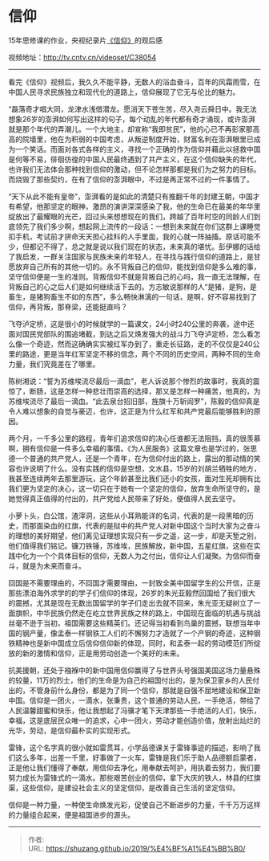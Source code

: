 # 信仰


15年思修课的作业，央视纪录片[《信仰》](https://movie.douban.com/subject/20266562/)的观后感

视频地址：<http://tv.cntv.cn/videoset/C38054>

---

看完《信仰》视频后，我久久不能平静，无数人的浴血奋斗，百年的风霜雨雪，在中国人民寻求民族独立和现代化的道路上，信仰展现了它无与伦比的魅力。

“磊落奇才唱大同，龙津水浅借潜龙。愿消天下苍生苦，尽入尧云舜日中。我无法想象26岁的澎湃如何写出这样的句子，每个动乱的年代都有奇才涌现，或许澎湃就是那个年代的弄潮儿。一个大地主，却宣称“我即贫民”，他的心已不再彭家那高高的院墙里，他在为积弱的中国考虑，从叛逆制度开始，财富名利在澎湃眼里已成为一个笑话。而面对各式各样的主义，寻找一个正确的作为信仰并藉此以拯救中国是何等不易，徘徊彷徨的中国人民最终遇到了共产主义，在这个信仰缺失的年代，也许我们无法体会那种找到信仰的激动，但不论怎样那都是我们为之努力的目标。而烧毁了那些契约，在有了信仰的澎湃眼中，不过是再正常不过的一件事情了。

“天下从此不能有皇帝”，澎湃看的是如此的清楚只有推翻千年的封建王朝，中国才有希望，他那坚定的眼神，激昂的演讲深深感染了我，他的生命已在最美的年华里绽放出了最耀眼的光芒，回过头来想想现在的我们，跨越了百年时空的同龄人们到底领先了我们多少啊，想起网上流传的一段话：一想到未来就在你们这群上课睡觉扣手机，考试前才拼命天天担心挂科的人手里面，我的心就一阵抽搐。原话可能不少，但都记不得了，总之就是说以我们现在的状态，未来真的堪忧。彭伊娜的话给了我启发，一群关注国家与民族未来的年轻人，在寻找与践行信仰的道路上，是甘愿放弃自己所有的其他一切的。永不背叛自己的信仰，能找到信仰是多么难的事，坚守信仰便是一生的准则。背叛信仰不就是背叛自己的心吗，我一直无法理解，在背叛自己的心之后人们是如何继续活下去的。方志敏说那样的人“是猪，是狗，是畜生，是猪狗畜生不如的东西”，多么畅快淋漓的一句话，是啊，好不容易找到了信仰，再背叛，那脊梁，还能挺直吗？

飞夺泸定桥，这是很小的时候就学的一篇课文，24小时240公里的奔袭，途中还面对国民党部队的围追堵截，到达之后又焕发强大的战斗力飞夺泸定桥，怎么看怎么像一个奇迹，然而这确确实实被红军办到了，重走长征路，走的不仅仅是240公里的路途，更是当年红军坚定不移的信念，两个不同的历史空间，两种不同的生命力量，我们究竟差在了哪里。

陈树湘说：“誓为苏维埃流尽最后一滴血”，老人诉说那个惨烈的故事时，我真的震惊了，断肠，这是怎样一种悲壮而崇高的选择，那又是怎样一种痛苦，他真的，为苏维埃流尽了最后一滴血。“此去泉台招旧部，旌旗十万斩阎罗”，陈毅的信仰真是令人难以想象的自觉与豪迈，也许，这正是为什么红军和共产党最后能够胜利的原因。

两个月，一千多公里的路程，青年们追求信仰的决心任谁都无法阻挡，真的很羡慕啊，拥有信仰是一件多么幸福的事情。《为人民服务》这篇文章也是学过的，张思德一个普通的共产党人，还是一个青年，在为信仰付出的路上，露出的那动情的笑容也许说明了什么。没有实践的信仰是空想，文水县，15岁的刘胡兰牺牲的地方，我甚至连续两年去那里游玩，这个年龄甚至比我们还小的女孩，面对生死却拥有比我们更为坚定的决心，这一切只在于她有一个坚定的信仰，放弃生命所坚守的，是她觉得真正值得的付出的，共产党给人民带来了好处，便值得人民去坚守。

小萝卜头，白公馆，渣滓洞，这些从小耳熟能详的名词，代表的是一段黑暗的历史，而那面染血的红旗，代表的是狱中的共产党人对新中国这个当时大家为之奋斗的理想的美好期望，他们离见证理想实现只有一步之遥，这一步，却是天堑之别，他们值得我们铭记。镰刀铁锤，苏维埃，民族解放，新中国，五星红旗，这些在实践中化为一个个具体目标的信仰，无数人为之付出，信仰让人们凝聚。为信仰而奋斗，就是为未来而奋斗。

回国是不需要理由的，不回国才需要理由，一封致全美中国留学生的公开信，正是那些漂泊海外求学的的学子们信仰的体现，26岁的朱光亚毅然回国给了我们很大的震撼，尤其是现在无数出国留学的学子们走出去就不回来，朱光亚无疑树立了一面旗帜，中华民族仍然走在屹立世界民族之林的路上，中国现在面临的机遇与挑战丝毫不逊于当初，祖国需要这些精英们。还记得当初看到鸟巢的震撼，联想当年中国的钢产量，像孟泰一样钢铁工人们的不懈努力才造就了一个产钢的奇迹，这种钢铁精神也是新中国成立后信仰信仰新的体现，同时，和孟泰一起的劳动模范们所绽放的新的激情和信仰，正是用劳动创造一个美好的未来。

抗美援朝，还处于襁褓中的新中国用信仰赢得了与世界头号强国美国这场力量悬殊的较量，11万的烈士，他们的生命是为自己的祖国付出的，是为保卫家乡的人民付出的，不管身前什么身份，都是为了同一个信仰，那就是自强不屈地建设和保卫新中国。信仰是一团火，一滴水，张秉贵，这个普通的劳动人民，一手绝活，带给了人民温馨甜蜜和快乐，他让我想起了冯骥才笔下天津那些一手绝活的人们，快乐，幸福，这是底层民众唯一的追求，心中一团火，劳动才能创造价值，放射出灿烂的光华，劳动，是信仰最朴实的实现形式。

雷锋，这个名字真的很小就如雷贯耳，小学品德课关于雷锋事迹的描述，影响了我们这么多年，出差一千里，好事做了一火车，雷锋是我们乐于助人品德额启蒙者，正是他让我们懂得了奉献，用信仰去净化，用奉献去呵护，用执着去努力，我们要努力成长为雷锋式的一滴水。那些艰苦创业的信仰，拿下大庆的铁人，林县的红旗渠，这些信仰，是建设社会主义的坚定信仰，是改善自己生活的坚定信仰。

信仰是一种力量，一种使生命焕发光彩，促使自己不断进步的力量，千千万万这样的力量组合起来，便是祖国进步的源头。


---

> 作者:   
> URL: https://shuzang.github.io/2019/%E4%BF%A1%E4%BB%B0/  

